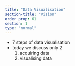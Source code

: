 ```yaml
---
title: "Data Visualisation"
section-title: "Vision"
order_prop: 61
section: 1
type: "normal"
---
```


+ 7 steps of data visualisation
+ today we discuss only 2
  1. acquiring data
  2. visualising data


